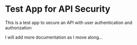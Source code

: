 # Test App for API Security

This is a test app to secure an API with user authentication and authorization

I will add more documentation as I move along...
